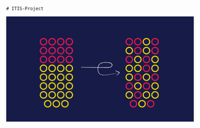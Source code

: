                                                                                   # ITIS-Project
![](Images/entropy-hero.png)
